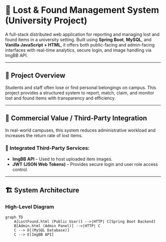 # 🧭 Lost & Found Management System (University Project)

A full-stack distributed web application for reporting and managing lost and found items in a university setting. Built using **Spring Boot**, **MySQL**, and **Vanilla JavaScript + HTML**, it offers both public-facing and admin-facing interfaces with real-time analytics, secure login, and image handling via ImgBB API.

---

## 📌 Project Overview

Students and staff often lose or find personal belongings on campus. This project provides a structured system to report, match, claim, and monitor lost and found items with transparency and efficiency.

---

## 💼 Commercial Value / Third-Party Integration

In real-world campuses, this system reduces administrative workload and increases the return rate of lost items.  

### 🔗 Integrated Third-Party Services:
- **ImgBB API** – Used to host uploaded item images.
- **JWT (JSON Web Tokens)** – Provides secure login and user role access control.

---

## 🏗️ System Architecture

### High-Level Diagram

```mermaid
graph TD
    A[LostFound.html (Public User)] -->|HTTP| C[Spring Boot Backend]
    B[Admin.html (Admin Panel)] -->|HTTP| C
    C --> D[(MySQL Database)]
    C --> E[ImgBB API]

